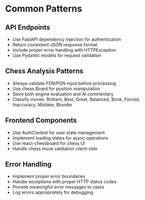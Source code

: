 # Common Patterns

## API Endpoints
- Use FastAPI dependency injection for authentication
- Return consistent JSON response format
- Include proper error handling with HTTPException
- Use Pydantic models for request validation

## Chess Analysis Patterns
- Always validate FEN/PGN input before processing
- Use chess.Board for position manipulation
- Store both engine evaluation and AI commentary
- Classify moves: Brilliant, Best, Great, Balanced, Book, Forced, Inaccuracy, Mistake, Blunder

## Frontend Components
- Use AuthContext for user state management
- Implement loading states for async operations
- Use react-chessboard for chess UI
- Handle chess move validation client-side

## Error Handling
- Implement proper error boundaries
- Handle exceptions with proper HTTP status codes
- Provide meaningful error messages to users
- Log errors appropriately for debugging 